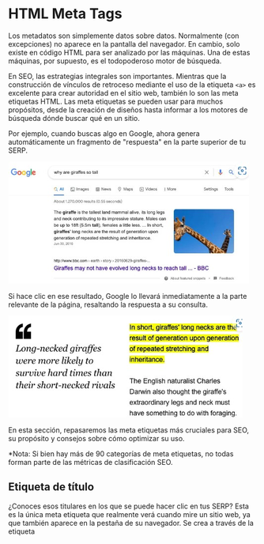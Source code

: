 # HTML Meta Tags

Los metadatos son simplemente datos sobre datos. Normalmente (con excepciones) no aparece en la pantalla del navegador. En cambio, solo existe en código HTML para ser analizado por las máquinas. Una de estas máquinas, por supuesto, es el todopoderoso motor de búsqueda.

En SEO, las estrategias integrales son importantes. Mientras que la construcción de vínculos de retroceso mediante el uso de la etiqueta `<a>` es excelente para crear autoridad en el sitio web, también lo son las meta etiquetas HTML. Las meta etiquetas se pueden usar para muchos propósitos, desde la creación de diseños hasta informar a los motores de búsqueda dónde buscar qué en un sitio.

Por ejemplo, cuando buscas algo en Google, ahora genera automáticamente un fragmento de "respuesta" en la parte superior de tu SERP.

![Fragmento de respuesta](/media/Fragmento%20de%20respuesta.jpg "Fragmento de respuesta")

Si hace clic en ese resultado, Google lo llevará inmediatamente a la parte relevante de la página, resaltando la respuesta a su consulta.

![Parte Relevante](/media/Parte%20Relevante.jpg "Parte Relevante")

En esta sección, repasaremos las meta etiquetas más cruciales para SEO, su propósito y consejos sobre cómo optimizar su uso.

*Nota: Si bien hay más de 90 categorías de meta etiquetas, no todas forman parte de las métricas de clasificación SEO.

## Etiqueta de título

¿Conoces esos titulares en los que se puede hacer clic en tus SERP? Esta es la única meta etiqueta que realmente verá cuando mire un sitio web, ya que también aparece en la pestaña de su navegador. Se crea a través de la etiqueta <title>.


![Meta Description](/media/Meta%20Title.jpg "Meta Description")


> *Nota: Una página web solo puede tener una etiqueta <título>.

### Propósito SEO

No debes juzgar un libro por su portada, pero los usuarios suelen juzgar una página por su título. La etiqueta `<title>` es el contenido principal por el cual el usuario decide si desea o no visitar su página.

Ejemplo de código:

La etiqueta `<title>` se agrega al elemento `<head>` de esta manera:

```html
<head>
  <title>This is the title of the page.</title>
</head>
```
### Prácticas recomendadas

- Tenga un título único para cada página de su sitio web.
- KISS: mantenle corto y simple.
- Agregue palabras clave y haga coincidir los términos de búsqueda.
- Evita los títulos vagos.
- Atrae la atención pero evita los títulos clickbait-y.
- No más de 60 caracteres.

> *Note: Sometimes, Google might stray off and use a different title for your web page. This is usually done to increase perceived relevance to the user’s search.

## Meta description tag

Dentro del elemento `<head>`, encontrarás etiquetas `<meta>`, la forma típica de agregar información adicional para que los motores de búsqueda te entiendan.

La meta descripción se usa típicamente para los SERP junto al título: es la descripción justo debajo.

![Meta Description](/media/Meta%20Description.jpg "Meta Description")

> *Nota: Si bien las descripciones pueden usarse para los fragmentos de SERP, Google ha dicho que no usan la meta etiqueta de descripción en sus clasificaciones.

### Propósito SEO

Trátelo como un resumen general de su página web. Por encima de todo, es un lanzamiento: su objetivo principal es convencer al usuario de que visite su sitio en una o dos oraciones.

Ejemplo de código:

La etiqueta de meta descripción debería tener un aspecto similar al siguiente:

```html
<head>
  <meta name=”description” content=”Short description of the page”>
</head>
```

### Prácticas recomendadas

- Cada página de su sitio web debe tener una descripción única.
- Los resúmenes de contenido deben ser relevantes y precisos.
- ¡Incluye palabras clave!
- Use mayúsculas y minúsculas (comience la descripción con una letra mayúscula).
- Evite descripciones vagas o clickbait-y.
- La longitud óptima debe ser de alrededor de 140 caracteres.

## Meta robots tag

Meta robots ¿Recuerdas cómo los robots de los motores de búsqueda rastrean e indexan las páginas? Bueno, los desarrolladores también pueden proporcionar a estos bots pautas instructivas sobre cómo indexar información en páginas específicas. Por ejemplo, ¡puede indicar al robot que no indexe páginas enteras en absoluto!

Hay dos formas de hacerlo:
  1. A través de un archivo .txt robots,
  2. O usando una etiqueta meta robots.

> *Nota: Los robots también se conocen comúnmente como arañas: ¡son los robots que se arrastran por tus páginas!

## Robots.txt vs Meta robots tag

Cuando un robot quiere entrar en su sitio, primero verifica el archivo .txt sus robots o la información especificada en la etiqueta meta robots. Hay dos diferencias principales entre ellos:

  1. Mientras que los robots.txt emiten directivas (o sugerencias) sobre cómo indexar el contenido, las instrucciones de la meta etiqueta son más firmes. Sin embargo, con ambas opciones, los rastreadores no tienen que seguir las directivas, y las arañas más maliciosas podrían omitirlas fácilmente.

  2. Las etiquetas de los robots meta solo pueden decirle al rastreador que no indexe una página web específica, mientras que los archivos .txt robots tienen la opción de bloquear un sitio web completo.

### Propósito SEO

Si hace un mal uso de la etiqueta meta robots, su sitio podría enfrentar consecuencias desastrosas en las páginas de resultados de búsqueda. Hay dos valores principales que necesita saber:

  - index/noindex: informa a los motores de búsqueda si debe mostrar su página en sus resultados de búsqueda;

  - follow/nofollow: indica a los motores de búsqueda cómo deben actuar con los enlaces de tus páginas, es decir, si deben confiar y seguir los enlaces que has añadido.

> *Nota: Si desea agregar nofollow a un enlace individual, en lugar de una etiqueta meta robots, debe agregar rel = "nofollow" a los atributos de la etiqueta <a>.

Ejemplo de código:

Así es como puede combinar los valores mencionados anteriormente:

```html
<meta name=”robots” content="noindex, nofollow">

<meta name=”robots” content="index, follow">

<meta name=”robots” content="noindex, follow">

<meta name=”robots” content="index, nofollow">

<meta name=”robots” content="none">
```
> *Nota: De forma predeterminada, los meta robots están configurados para indexar, seguir. Escribir content="none" lo establecerá en sus valores predeterminados.

### Prácticas recomendadas

  - Las etiquetas de Meta robots solo deben usarse cuando no desea que una página se indexe / rastree.
  - No utilices la etiqueta meta robots en el archivo .txt robots.
  - Recuerde que los rastreadores maliciosos probablemente ignorarán sus directivas de meta robots. Si hay información sensible o confidencial involucrada, utilice mecanismos de seguridad alternativos (por ejemplo, protección con contraseña) para proteger su sitio web.

## Meta ventana gráfica

La etiqueta meta viewport es responsable de representar correctamente su página en pantallas de diferentes tamaños. Esto es importante si desea que su sitio web sea accesible no solo en el escritorio sino también en una tableta, teléfono inteligente u otro dispositivo.

![Meta Viewport](/media/Viewport.jpg "Meta Viewport")

### Propósito SEO

Nadie quiere visitar un sitio web solo de escritorio en su teléfono. Después de todo, en 2019, más de la mitad del tráfico de Internet provino de dispositivos móviles. Google lo sabe, por lo que penalizan a los sitios web que no utilizan meta viewport y diseño receptivo.

> *Nota: Una etiqueta meta viewport no es suficiente para hacer que un sitio web sea compatible con dispositivos móviles. Como aprendiste en la sección de diseño web, el diseño receptivo lleva la peor parte del trabajo.

Ejemplo de código:

Esta es la forma más común de agregar una etiqueta meta viewport en su código HTML:

    <meta name="viewport" content="width=device-width, initial-scale=1.0">

### Prácticas recomendadas

Agregue la etiqueta meta viewport a todas sus páginas web.
A menos que esté familiarizado con la etiqueta viewport, use la versión más común (consulte más arriba).
Compruebe si su página es compatible con dispositivos móviles [con esta herramienta](https://search.google.com/test/mobile-friendly).


---

Ahora que has intentado crear y formatear sitios web simples, diríamos que ya es hora de que subas tu juego y comiences a usar meta etiquetas. Después de todas estas lecciones, ¡(con suerte) sabes cómo!

---

[Siguiente **&#129042;**](/markdown/README.md "Ir a Readme")

---
[*Volver* **&ldca;**](/markdown/README.md "Ir a Readme") [*Subir* **&#11165;**](# "Ir al título")